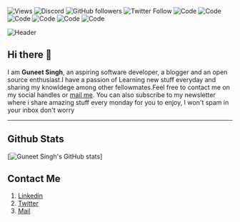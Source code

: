

![Views](https://komarev.com/ghpvc/?username=Guneetsinghtuli)
![Discord](https://img.shields.io/discord/774604960847101973?style=plastic)
![GitHub followers](https://img.shields.io/github/followers/Guneetsinghtuli?style=social)
![Twitter Follow](https://img.shields.io/twitter/follow/Guneetsingh02?style=social)
![Code](https://img.shields.io/badge/Code-ReactJS-blue)
![Code](https://img.shields.io/badge/Code-JavaScript-blue)
![Code](https://img.shields.io/badge/Code-Java-blue)
![Code](https://img.shields.io/badge/Code-C++-blue)
![Code](https://img.shields.io/badge/OS-MacOS-blue)
![Code](https://img.shields.io/badge/OS-Linux-blue)

![Header](https://user-images.githubusercontent.com/48324492/132449795-5a7d0f95-f44b-499d-8fdb-51d4ff0e3f7a.png)

## Hi there 👋

I am **Guneet Singh**, an aspiring software developer, a blogger and an open source enthusiast.I have a passion of Learning new stuff everyday and sharing my knowldege among other fellowmates.Feel free to contact me on my social handles or [mail me](mailto:guneetsinghtuli@gmail.com). You can also subscribe to my newsletter where i share amazing stuff every monday for you to enjoy, I won't spam in your inbox don't worry

---

## Github Stats

[![Guneet Singh's GitHub stats](https://github-readme-stats.vercel.app/api?username=Guneetsinghtuli)]

<!-- [![Top Langs](https://github-readme-stats.vercel.app/api/top-langs/?username=Guneetsinghtuli&layout=compact)] -->

## Contact Me

1. [Linkedin](https://www.linkedin.com/in/guneetsinghtuli/)
1. [Twitter](https://twitter.com/Guneetsingh02)
1. [Mail](mailto:guneetsinghtuli@gmail.com)

